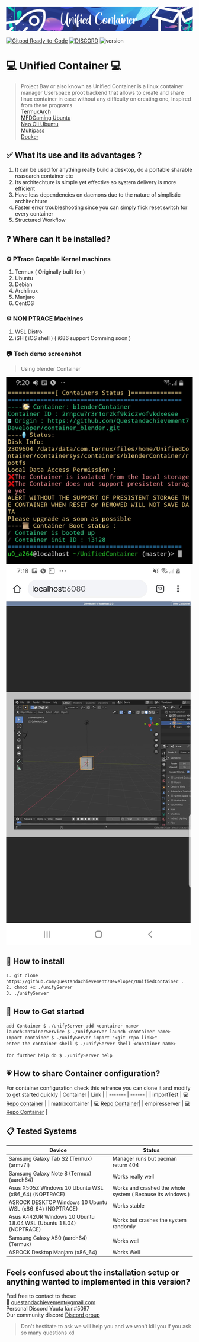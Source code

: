 ![Screenshot](Graphic_Material/BannerLogo.png "logo")

[![Gitpod Ready-to-Code](https://img.shields.io/badge/Gitpod-Ready--to--Code-blue?logo=gitpod)](https://gitpod.io/#https://github.com/Questandachievement7Developer/UnifiedContainer) 
[![DISCORD](https://img.shields.io/badge/Chat-On%20Discord-738BD7.svg?style=for-the-badge)](https://discord.gg/Vyecdkj)
![version](https://img.shields.io/badge/alpha-0.05-green)
# :computer: Unified Container :computer: 

> Project Bay or also known as Unified Container is a linux container manager Userspace proot backend that allows to create and share linux container in ease without any difficulty on creating one, Inspired from these programs <br>
[TermuxArch](https://github.com/SDRausty/TermuxArch) <br>
[MFDGaming Ubuntu](https://github.com/MFDGaming/ubuntu-in-termux) <br>
[Neo Oli Ubuntu](https://github.com/Neo-Oli/termux-ubuntu) <br>
[Multipass](https://github.com/canonical/multipass) <br>
[Docker](https://github.com/docker) <br>
## :white_check_mark: What its use and its advantages ?
1. It can be used for anything really build a desktop, do a portable sharable reasearch container etc
2. Its architechture is simple yet effective so system delivery is more efficient
3. Have less dependencies on daemons due to the nature of simplistic architechture
4. Faster error troubleshooting since you can simply flick reset switch for every container
5. Structured Workflow
##  :question: Where can it be installed?
### :gear: PTrace Capable Kernel machines
1. Termux ( Originally built for )
2. Ubuntu
3. Debian
4. Archlinux
5. Manjaro
6. CentOS
### :gear: NON PTRACE Machines
1. WSL Distro
2. iSH ( iOS shell ) ( i686 support Comming soon )

### :camera: Tech demo screenshot
> Using blender Container

![Screenshot](Graphic_Material/TermuxTechDemo.jpg "termux")
![Screenshot](Graphic_Material/ChromeTechDemo.jpg "chrome")



## :floppy_disk: How to install
```
1. git clone https://github.com/Questandachievement7Developer/UnifiedContainer .
2. chmod +x ./unifyServer 
3. ./unifyServer
```

## :battery: How to Get started
```
add Container $ ./unifyServer add <container name>
launchContainerService $ ./unifyServer launch <container name>
Import container $ ./unifyServer import "<git repo link>"
enter the container shell $ ./unifyServer shell <container name>

for further help do $ ./unifyServer help
```

## :heartpulse: How to share Container configuration?
For container configuration check this refrence
you can clone it and modify to get started quickly
| Container | Link | 
| ------- | ------ | 
|   importTest    |    :computer: [Repo container](https://github.com/Questandachievement7Developer/container_importExample)     |
| matrixcontainer | :computer: [Repo Container](https://github.com/Questandachievement7Developer/container_matrix)|
| empiresserver | :computer: [Repo Container](https://github.com/Questandachievement7Developer/containers_EmpiresandAllies) |

## :clipboard: Tested Systems

| Device | Status | 
| ------- | ------ | 
| Samsung Galaxy Tab S2  (Termux) (armv7l) | Manager runs but pacman return 404 | 
| Samsung Galaxy Note 8 (Termux) (aarch64) | Works really well |
| Asus X505Z Windows 10 Ubuntu WSL (x86_64) (NOPTRACE) | Works and crashed the whole system ( Because its windows ) |
| ASROCK DESKTOP Windows 10 Ubuntu WSL (x86_64) (NOPTRACE) | Works stable  |
| Asus A442UR  Windows 10 Ubuntu 18.04 WSL (Ubuntu 18.04) (NOPTRACE)      |  Works but crashes the system randomly |
| Samsung Galaxy A50 (aarch64) (Termux) | Works well |
| ASROCK Desktop Manjaro (x86_64) | Works Well |

## Feels confused about the installation setup or anything wanted to implemented in this version?
Feel free to contact to these: <br>
:email: questandachievement@gmail.com  <br>
Personal Discord Yuuta kun#5097 <br>
Our community discord [Discord group](https://discord.gg/krVd2b9)
> Don't hestitate to ask we will help you and we won't kill you if you ask so many questions xd
